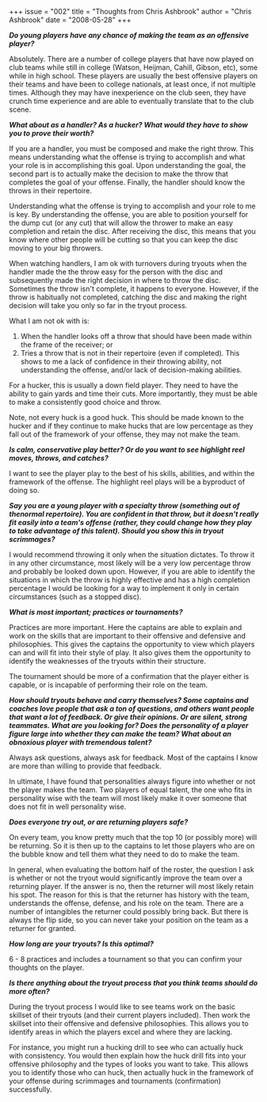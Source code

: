 +++
issue = "002"
title = "Thoughts from Chris Ashbrook"
author = "Chris Ashbrook"
date = "2008-05-28"
+++

**_Do young players have any chance of making the team as an offensive
player?_**  
  
Absolutely. There are a number of college players that have now played on club
teams while still in college (Watson, Heijman, Cahill, Gibson, etc), some
while in high school. These players are usually the best offensive players on
their teams and have been to college nationals, at least once, if not multiple
times. Although they may have inexperience on the club seen, they have crunch
time experience and are able to eventually translate that to the club scene.  
  
**_What about as a handler? As a hucker? What would they have to show you to
prove their worth?_**  
  
If you are a handler, you must be composed and make the right throw. This
means understanding what the offense is trying to accomplish and what your
role is in accomplishing this goal. Upon understanding the goal, the second
part is to actually make the decision to make the throw that completes the
goal of your offense. Finally, the handler should know the throws in their
repertoire.  
  
Understanding what the offense is trying to accomplish and your role to me is
key. By understanding the offense, you are able to position yourself for the
dump cut (or any cut) that will allow the thrower to make an easy completion
and retain the disc. After receiving the disc, this means that you know where
other people will be cutting so that you can keep the disc moving to your big
throwers.  
  
When watching handlers, I am ok with turnovers during tryouts when the handler
made the the throw easy for the person with the disc and subsequently made the
right decision in where to throw the disc. Sometimes the throw isn't complete,
it happens to everyone. However, if the throw is habitually not completed,
catching the disc and making the right decision will take you only so far in
the tryout process.  
  
What I am not ok with is:  

  1. When the handler looks off a throw that should have been made within the frame of the receiver; or
  2. Tries a throw that is not in their repertoire (even if completed). This shows to me a lack of confidence in their throwing ability, not understanding the offense, and/or lack of decision-making abilities.

For a hucker, this is usually a down field player. They need to have the
ability to gain yards and time their cuts. More importantly, they must be able
to make a consistently good choice and throw.  
  
Note, not every huck is a good huck. This should be made known to the hucker
and if they continue to make hucks that are low percentage as they fall out of
the framework of your offense, they may not make the team.  
  
**_Is calm, conservative play better? Or do you want to see highlight reel
moves, throws, and catches?_**  
  
I want to see the player play to the best of his skills, abilities, and within
the framework of the offense. The highlight reel plays will be a byproduct of
doing so.  
  
**_Say you are a young player with a specialty throw (something out of
thenormal repertoire). You are confident in that throw, but it doesn't really
fit easily into a team's offense (rather, they could change how they play to
take advantage of this talent). Should you show this in tryout scrimmages?_**  
  
I would recommend throwing it only when the situation dictates. To throw it in
any other circumstance, most likely will be a very low percentage throw and
probably be looked down upon. However, if you are able to identify the
situations in which the throw is highly effective and has a high completion
percentage I would be looking for a way to implement it only in certain
circumstances (such as a stopped disc).  
  
**_What is most important; practices or tournaments?_**  
  
Practices are more important. Here the captains are able to explain and work
on the skills that are important to their offensive and defensive and
philosophies. This gives the captains the opportunity to view which players
can and will fit into their style of play. It also gives them the opportunity
to identify the weaknesses of the tryouts within their structure.  
  
The tournament should be more of a confirmation that the player either is
capable, or is incapable of performing their role on the team.  
  
**_How should tryouts behave and carry themselves? Some captains and coaches
love people that ask a ton of questions, and others want people that want a
lot of feedback. Or give their opinions. Or are silent, strong teammates. What
are you looking for? Does the personality of a player figure large into
whether they can make the team? What about an obnoxious player with tremendous
talent?_**  
  
Always ask questions, always ask for feedback. Most of the captains I know are
more than willing to provide that feedback.  
  
In ultimate, I have found that personalities always figure into whether or not
the player makes the team. Two players of equal talent, the one who fits in
personality wise with the team will most likely make it over someone that does
not fit in well personality wise.  
  
**_Does everyone try out, or are returning players safe?_**  
  
On every team, you know pretty much that the top 10 (or possibly more) will be
returning. So it is then up to the captains to let those players who are on
the bubble know and tell them what they need to do to make the team.  
  
In general, when evaluating the bottom half of the roster, the question I ask
is whether or not the tryout would significantly improve the team over a
returning player. If the answer is no, then the returner will most likely
retain his spot. The reason for this is that the returner has history with the
team, understands the offense, defense, and his role on the team. There are a
number of intangibles the returner could possibly bring back. But there is
always the flip side, so you can never take your position on the team as a
returner for granted.  
  
**_How long are your tryouts? Is this optimal?_**  
  
6 - 8 practices and includes a tournament so that you can confirm your
thoughts on the player.  
  
**_Is there anything about the tryout process that you think teams should do
more often?_**  
  
During the tryout process I would like to see teams work on the basic skillset
of their tryouts (and their current players included). Then work the skillset
into their offensive and defensive philosophies. This allows you to identify
areas in which the players excel and where they are lacking.  
  
For instance, you might run a hucking drill to see who can actually huck with
consistency. You would then explain how the huck drill fits into your
offensive philosophy and the types of looks you want to take. This allows you
to identify those who can huck, then actually huck in the framework of your
offense during scrimmages and tournaments (confirmation) successfully.
